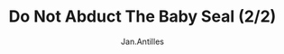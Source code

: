 ---
media: "images/rounds/round_2/do_not_abduct_the_seal_2.png"
media_type: image
title: Do Not Abduct The Baby Seal (2/2)
author: [Jan.Antilles]
desc: Grafton Brandt reacts to Apollyon Baphomet kidnapping a baby seal.
---